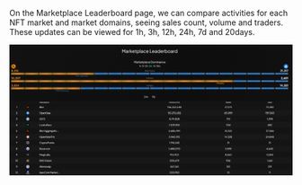 On the Marketplace Leaderboard page, we can compare activities for each NFT market and market domains, seeing sales count, volume and traders. These updates can be viewed for 1h, 3h, 12h, 24h, 7d and 20days.

![Intel_market_marketplace_leaderboard](./pictures/market_marketplace_leaderboard.png)